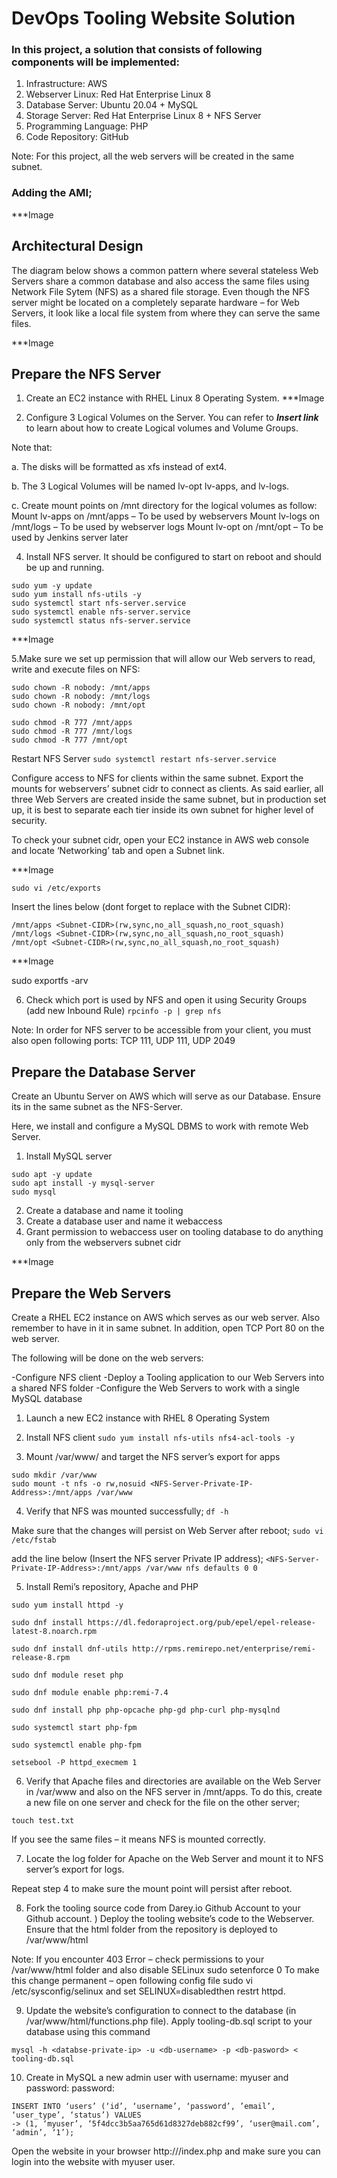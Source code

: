 # DevOps Tooling Website Solution

### In this project, a solution that consists of following components will be implemented:
1. Infrastructure: AWS
1. Webserver Linux: Red Hat Enterprise Linux 8
1. Database Server: Ubuntu 20.04 + MySQL
1. Storage Server: Red Hat Enterprise Linux 8 + NFS Server
1. Programming Language: PHP
1. Code Repository: GitHub

Note: For this project, all the web servers will be created in the same subnet.

### Adding the AMI;

***Image

## Architectural Design

The diagram below shows a common pattern where several stateless Web Servers share a common database and also access the same files using Network File Sytem (NFS) as a shared file storage. Even though the NFS server might be located on a completely separate hardware – for Web Servers, it look like a local file system from where they can serve the same files.

***Image

## Prepare the NFS Server

1. Create an EC2 instance with RHEL Linux 8 Operating System.
***Image

2. Configure 3 Logical Volumes on the Server. You can refer to ***Insert link*** to learn about how to create Logical volumes and Volume Groups.

Note that:

a. The disks will be formatted as xfs instead of ext4.

b. The 3 Logical Volumes will be named lv-opt lv-apps, and lv-logs.

c. Create mount points on /mnt directory for the logical volumes as follow:
Mount lv-apps on /mnt/apps – To be used by webservers
Mount lv-logs on /mnt/logs – To be used by webserver logs
Mount lv-opt on /mnt/opt – To be used by Jenkins server later

4. Install NFS server. It should be configured to start on reboot and should be up and running.

```
sudo yum -y update
sudo yum install nfs-utils -y
sudo systemctl start nfs-server.service
sudo systemctl enable nfs-server.service
sudo systemctl status nfs-server.service
```

***Image

5.Make sure we set up permission that will allow our Web servers to read, write and execute files on NFS:

```
sudo chown -R nobody: /mnt/apps
sudo chown -R nobody: /mnt/logs
sudo chown -R nobody: /mnt/opt

sudo chmod -R 777 /mnt/apps
sudo chmod -R 777 /mnt/logs
sudo chmod -R 777 /mnt/opt
```

Restart NFS Server ```sudo systemctl restart nfs-server.service```

Configure access to NFS for clients within the same subnet. Export the mounts for webservers’ subnet cidr to connect as clients. As said earlier, all three Web Servers are created inside the same subnet, but in production set up, it is best to separate each tier inside its own subnet for higher level of security.

To check your subnet cidr, open your EC2 instance in AWS web console and locate ‘Networking’ tab and open a Subnet link.

***Image

```sudo vi /etc/exports```

Insert the lines below (dont forget to replace with the Subnet CIDR):

```
/mnt/apps <Subnet-CIDR>(rw,sync,no_all_squash,no_root_squash)
/mnt/logs <Subnet-CIDR>(rw,sync,no_all_squash,no_root_squash)
/mnt/opt <Subnet-CIDR>(rw,sync,no_all_squash,no_root_squash)
```
***Image

sudo exportfs -arv

6. Check which port is used by NFS and open it using Security Groups (add new Inbound Rule)
```rpcinfo -p | grep nfs```

Note: In order for NFS server to be accessible from your client, you must also open following ports: TCP 111, UDP 111, UDP 2049

## Prepare the Database Server
Create an Ubuntu Server on AWS which will serve as our Database. Ensure its in the same subnet as the NFS-Server.

Here, we install and configure a MySQL DBMS to work with remote Web Server.

1. Install MySQL server
```
sudo apt -y update
sudo apt install -y mysql-server
sudo mysql
```

2. Create a database and name it tooling
3. Create a database user and name it webaccess
4. Grant permission to webaccess user on tooling database to do anything only from the webservers subnet cidr

***Image

## Prepare the Web Servers

Create a RHEL EC2 instance on AWS which serves as our web server. Also remember to have in it in same subnet. In addition, open TCP Port 80 on the web server.

The following will be done on the web servers:

-Configure NFS client
-Deploy a Tooling application to our Web Servers into a shared NFS folder
-Configure the Web Servers to work with a single MySQL database

1. Launch a new EC2 instance with RHEL 8 Operating System
2. Install NFS client
   ```sudo yum install nfs-utils nfs4-acl-tools -y```

3. Mount /var/www/ and target the NFS server’s export for apps
```
sudo mkdir /var/www
sudo mount -t nfs -o rw,nosuid <NFS-Server-Private-IP-Address>:/mnt/apps /var/www
```

4. Verify that NFS was mounted successfully;
```df -h```

Make sure that the changes will persist on Web Server after reboot;
```sudo vi /etc/fstab```

add the line below (Insert the NFS server Private IP address);
```<NFS-Server-Private-IP-Address>:/mnt/apps /var/www nfs defaults 0 0```

5. Install Remi’s repository, Apache and PHP
```
sudo yum install httpd -y

sudo dnf install https://dl.fedoraproject.org/pub/epel/epel-release-latest-8.noarch.rpm

sudo dnf install dnf-utils http://rpms.remirepo.net/enterprise/remi-release-8.rpm

sudo dnf module reset php

sudo dnf module enable php:remi-7.4

sudo dnf install php php-opcache php-gd php-curl php-mysqlnd

sudo systemctl start php-fpm

sudo systemctl enable php-fpm

setsebool -P httpd_execmem 1
```

6. Verify that Apache files and directories are available on the Web Server in /var/www and also on the NFS server in /mnt/apps. To do this, create a new file on one server and check for the file on the other server;

```touch test.txt```

If you see the same files – it means NFS is mounted correctly. 

7. Locate the log folder for Apache on the Web Server and mount it to NFS server’s export for logs.

Repeat step 4 to make sure the mount point will persist after reboot.

8. Fork the tooling source code from Darey.io Github Account to your Github account. )
Deploy the tooling website’s code to the Webserver. Ensure that the html folder from the repository is deployed to /var/www/html

Note: If you encounter 403 Error – check permissions to your /var/www/html folder and also disable SELinux sudo setenforce 0
To make this change permanent – open following config file sudo vi /etc/sysconfig/selinux and set SELINUX=disabledthen restrt httpd.

9. Update the website’s configuration to connect to the database (in /var/www/html/functions.php file). Apply tooling-db.sql script to your database using this command

```mysql -h <databse-private-ip> -u <db-username> -p <db-pasword> < tooling-db.sql```

10. Create in MySQL a new admin user with username: myuser and password: password:
    
```
INSERT INTO ‘users’ (‘id’, ‘username’, ‘password’, ’email’, ‘user_type’, ‘status’) VALUES
-> (1, ‘myuser’, ‘5f4dcc3b5aa765d61d8327deb882cf99’, ‘user@mail.com’, ‘admin’, ‘1’);
```

Open the website in your browser http://<Web-Server-Public-IP-Address-or-Public-DNS-Name>/index.php and make sure you can login into the website with myuser user.















